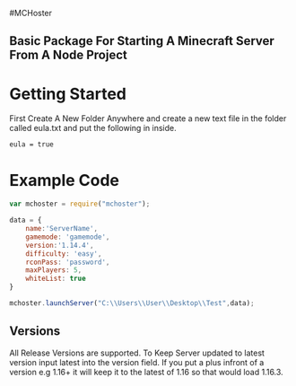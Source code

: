 #MCHoster
## Basic Package For Starting A Minecraft Server From A Node Project

# Getting Started
First Create A New Folder Anywhere and create a new text file in the folder called eula.txt and put the following in inside.
```
eula = true
```

# Example Code
```js
var mchoster = require("mchoster");

data = {
    name:'ServerName',
    gamemode: 'gamemode',
    version:'1.14.4',
    difficulty: 'easy',
    rconPass: 'password',
    maxPlayers: 5,
    whiteList: true
}

mchoster.launchServer("C:\\Users\\User\\Desktop\\Test",data);
```

## Versions
All Release Versions are supported.
To Keep Server updated to latest version input latest into the version field.
If you put a plus infront of a version e.g 1.16+ it will keep it to the latest of 1.16 so that would load 1.16.3.

